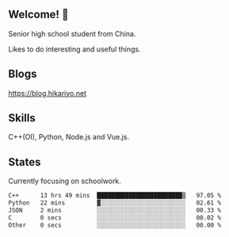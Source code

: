 ## Welcome! 👋

Senior high school student from China.

Likes to do interesting and useful things.

## Blogs

https://blog.hikariyo.net

## Skills

C++(OI), Python, Node.js and Vue.js.

## States

Currently focusing on schoolwork.

<!--START_SECTION:waka-->

```txt
C++      13 hrs 49 mins  ████████████████████████▒   97.05 %
Python   22 mins         ▓░░░░░░░░░░░░░░░░░░░░░░░░   02.61 %
JSON     2 mins          ░░░░░░░░░░░░░░░░░░░░░░░░░   00.33 %
C        0 secs          ░░░░░░░░░░░░░░░░░░░░░░░░░   00.02 %
Other    0 secs          ░░░░░░░░░░░░░░░░░░░░░░░░░   00.00 %
```

<!--END_SECTION:waka-->

